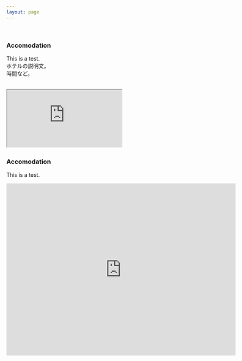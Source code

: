 ```yaml
---
layout: page
---
```


<style>
.flex-container {
  display: flex;
  flex-wrap: nowrap;
  justify-content: space-between;
  align-items: flex-start;
  max-width: 1000px;
  margin: 0 auto;
  gap: 20px;
}
#.flex-text {
#  flex: 1;
#  min-width: 300px;
#  padding-right: 20px;
#}
#.flex-map {
#  flex: 1;
#  min-width: 300px;
#}
.flex-text, .flex-map {
  width: 50%;
  min-width: 400px;
  box-sizing: border-box;
}
iframe {
  width: 100%;
  height: 400px;
  border: 0;
}
</style>

<div class="flex-container">
  <div class="flex-text">
      <h3>Accomodation</h3>
      <p>This is a test.<br>
      ホテルの説明文。<br>
      時間など。</p>
  </div>

  <div class="flex-map">
    <iframe
              src="https://www.google.com/maps/embed?pb=!1m18!1m12!1m3!1d1217.6997729250338!2d140.1159676326583!3d36.0767719248965!2m3!1f0!2f0!3f0!3m2!1i1024!2i768!4f13.1!3m3!1m2!1s0x60220c8dcd9f2eab%3A0x89ff3a3b446bb64f!2z44Gk44GP44Gw5Zu96Zqb5Lya6K2w5aC0!5e0!3m2!1sja!2sjp!4v1744288448388!5m2!1sja!2sjp"
              allowfullscreen=""
              loading="lazy"
              referrerpolicy="no-referrer-when-downgrade">
    </iframe>
  </div>
</div>









### Accomodation

This is a test.

<iframe
  src="https://www.google.com/maps/embed?pb=!1m18!1m12!1m3!1d1217.6997729250338!2d140.1159676326583!3d36.0767719248965!2m3!1f0!2f0!3f0!3m2!1i1024!2i768!4f13.1!3m3!1m2!1s0x60220c8dcd9f2eab%3A0x89ff3a3b446bb64f!2z44Gk44GP44Gw5Zu96Zqb5Lya6K2w5aC0!5e0!3m2!1sja!2sjp!4v1744288448388!5m2!1sja!2sjp"
  width="600"
  height="450"
  style="border:0;"
  allowfullscreen=""
  loading="lazy"
  referrerpolicy="no-referrer-when-downgrade">
</iframe>



  
